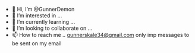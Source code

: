 - 👋 Hi, I’m @GunnerDemon
- 👀 I’m interested in ...
- 🌱 I’m currently learning ...
- 💞️ I’m looking to collaborate on ...
- 📫 How to reach me .. gunnerskale34@gmail.com
only imp messages to be sent on my email

<!---
GunnerDemon/GunnerDemon is a ✨ special ✨ repository because its `README.md` (this file) appears on your GitHub profile.
You can click the Preview link to take a look at your changes.
--->
